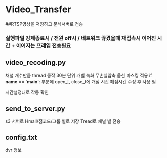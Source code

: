 # Video_Transfer
##RTSP영상을 저장하고 분석서버로 전송

### 실행파일 강제종료시 / 전원 off시 / 네트워크 끊겼을때 재접속시 이어진 시간 + 이어지는 프레임 전송필요

## video_recoding.py
채널 개수만큼 thread 동작 30분 단위 개별 녹화
무손실압축 옵션
마스킹 적용
if __name__ == '__main__': 부분에 open_t, close_t에 개점 시간 폐점시간 수정 후 사용 필

시간설정대로 작동 확인

## send_to_server.py
s3 서버로 Hmall/점코드/그룹 별로 저장
Tread로 채널 별 전송

## config.txt
dvr 정보 
